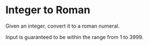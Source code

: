 # Integer to Roman

Given an integer, convert it to a roman numeral.

Input is guaranteed to be within the range from 1 to 3999.